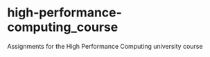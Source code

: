 # high-performance-computing_course
Assignments for the High Performance Computing university course
